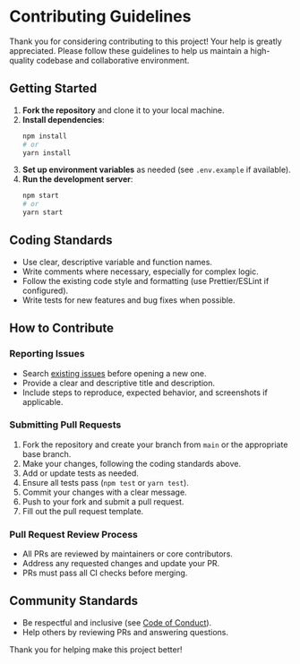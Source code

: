 # Contributing Guidelines

Thank you for considering contributing to this project! Your help is greatly appreciated. Please follow these guidelines to help us maintain a high-quality codebase and collaborative environment.

## Getting Started

1. **Fork the repository** and clone it to your local machine.
2. **Install dependencies**:
   ```bash
   npm install
   # or
   yarn install
   ```
3. **Set up environment variables** as needed (see `.env.example` if available).
4. **Run the development server**:
   ```bash
   npm start
   # or
   yarn start
   ```

## Coding Standards

- Use clear, descriptive variable and function names.
- Write comments where necessary, especially for complex logic.
- Follow the existing code style and formatting (use Prettier/ESLint if configured).
- Write tests for new features and bug fixes when possible.

## How to Contribute

### Reporting Issues
- Search [existing issues](../../issues) before opening a new one.
- Provide a clear and descriptive title and description.
- Include steps to reproduce, expected behavior, and screenshots if applicable.

### Submitting Pull Requests
1. Fork the repository and create your branch from `main` or the appropriate base branch.
2. Make your changes, following the coding standards above.
3. Add or update tests as needed.
4. Ensure all tests pass (`npm test` or `yarn test`).
5. Commit your changes with a clear message.
6. Push to your fork and submit a pull request.
7. Fill out the pull request template.

### Pull Request Review Process
- All PRs are reviewed by maintainers or core contributors.
- Address any requested changes and update your PR.
- PRs must pass all CI checks before merging.

## Community Standards
- Be respectful and inclusive (see [Code of Conduct](./CODE_OF_CONDUCT.md)).
- Help others by reviewing PRs and answering questions.

Thank you for helping make this project better! 